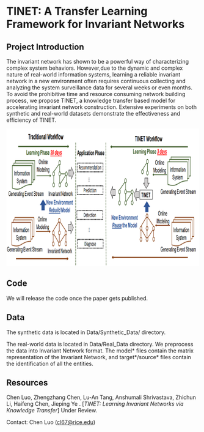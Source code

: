 TINET: A Transfer Learning Framework for Invariant Networks
======================

Project Introduction
--------

The invariant network has shown to be a powerful way of characterizing complex system behaviors. 
However,due to the dynamic and complex nature of real-world information systems, learning a reliable invariant network in a new environment often requires continuous collecting and analyzing the system surveillance data for several weeks or even months. 
To avoid the prohibitive time and resource consuming network building process, we propose TINET, a knowledge transfer based model for accelerating invariant network construction. Extensive experiments on both synthetic and real-world datasets demonstrate the effectiveness and efficiency of TINET.

<img src="https://github.com/rackingroll/tinet/blob/master/Image/overview.PNG" width="900" height="360" />

Code
--------
We will release the code once the paper gets published.

Data
--------
The synthetic data is located in Data/Synthetic_Data/ directory.

The real-world data is located in Data/Real_Data directory. We preprocess the data into Invariant Network format. The model* files contain the matrix representation of the Invariant Network, and target*/source* files contain the identification of all the entities.

Resources  
-------- 
Chen Luo, Zhengzhang Chen, Lu-An Tang, Anshumali Shrivastava, Zhichun Li, Haifeng Chen, Jieping Ye
. [*TINET: Learning Invariant Networks via Knowledge Transfer*] Under Review.

Contact: Chen Luo (cl67@rice.edu)